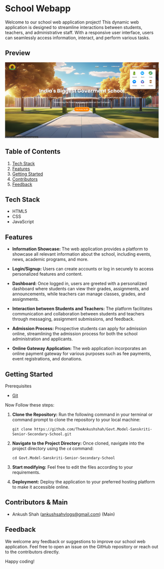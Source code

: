 # School Webapp

Welcome to our school web application project! This dynamic web application is designed to streamline interactions between students, teachers, and administrative staff. With a responsive user interface, users can seamlessly access information, interact, and perform various tasks.

## Preview

![Preview Image](home.png)

## <a name="table">Table of Contents</a>

1. [Tech Stack](#tech-stack)
2. [Features](#features)
3. [Getting Started](#getting-started)
4. [Contributors](#contributors)
5. [Feedback](#feedback)

## <a name="tech-stack">Tech Stack</a>

- HTML5
- CSS
- JavaScript

## <a name="features">Features</a>

- **Information Showcase:** The web application provides a platform to showcase all relevant information about the school, including events, news, academic programs, and more.
  
- **Login/Signup:** Users can create accounts or log in securely to access personalized features and content.
  
- **Dashboard:** Once logged in, users are greeted with a personalized dashboard where students can view their grades, assignments, and announcements, while teachers can manage classes, grades, and assignments.
  
- **Interaction between Students and Teachers:** The platform facilitates communication and collaboration between students and teachers through messaging, assignment submissions, and feedback.
  
- **Admission Process:** Prospective students can apply for admission online, streamlining the admission process for both the school administration and applicants.
  
- **Online Gateway Application:** The web application incorporates an online payment gateway for various purposes such as fee payments, event registrations, and donations.

## <a name="getting-started">Getting Started</a>

Prerequisites

- [Git](https://git-scm.com/)

Now Follow these steps:

1. **Clone the Repository:** Run the following command in your terminal or command prompt to clone the repository to your local machine:

    ```
    git clone https://github.com/TheAnkushshah/Govt.Model-Sanskriti-Senior-Secondary-School.git
    ```

2. **Navigate to the Project Directory:** Once cloned, navigate into the project directory using the `cd` command:

    ```
    cd Govt.Model-Sanskriti-Senior-Secondary-School
    ```

3. **Start modifying:** Feel free to edit the files according to your requirements. 

4. **Deployment:** Deploy the application to your preferred hosting platform to make it accessible online.

## <a name="contributors">Contributors & Main</a>

- Ankush Shah (ankushsahvlogs@gmail.com) (Main)

## <a name="feedback">Feedback</a>

We welcome any feedback or suggestions to improve our school web application. Feel free to open an issue on the GitHub repository or reach out to the contributors directly.

Happy coding!
